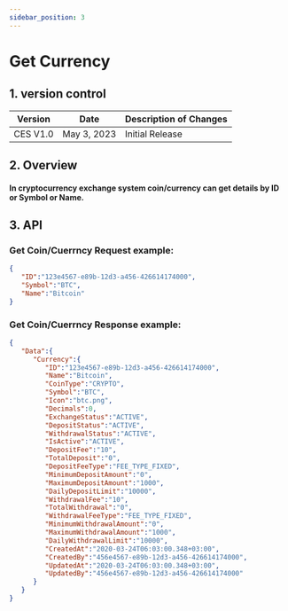 ```yaml
---
sidebar_position: 3
---
```


# Get Currency

## 1. version control

| Version  | Date        | Description of Changes |
| -------- | ----------- | ---------------------- |
| CES V1.0 | May 3, 2023 | Initial Release        |

## 2. Overview

#### In cryptocurrency exchange system coin/currency can get details by ID or Symbol or Name.


## 3. API

### Get Coin/Cuerrncy Request example:

```json
{
   "ID":"123e4567-e89b-12d3-a456-426614174000",
   "Symbol":"BTC",
   "Name":"Bitcoin"
}
```

### Get Coin/Cuerrncy Response example:

```json
{
   "Data":{
      "Currency":{
         "ID":"123e4567-e89b-12d3-a456-426614174000",
         "Name":"Bitcoin",
         "CoinType":"CRYPTO",
         "Symbol":"BTC",
         "Icon":"btc.png",
         "Decimals":0,
         "ExchangeStatus":"ACTIVE",
         "DepositStatus":"ACTIVE",
         "WithdrawalStatus":"ACTIVE",
         "IsActive":"ACTIVE",
         "DepositFee":"10",
         "TotalDeposit":"0",
         "DepositFeeType":"FEE_TYPE_FIXED",
         "MinimumDepositAmount":"0",
         "MaximumDepositAmount":"1000",
         "DailyDepositLimit":"10000",
         "WithdrawalFee":"10",
         "TotalWithdrawal":"0",
         "WithdrawalFeeType":"FEE_TYPE_FIXED",
         "MinimumWithdrawalAmount":"0",
         "MaximumWithdrawalAmount":"1000",
         "DailyWithdrawalLimit":"10000",
         "CreatedAt":"2020-03-24T06:03:00.348+03:00",
         "CreatedBy":"456e4567-e89b-12d3-a456-426614174000",
         "UpdatedAt":"2020-03-24T06:03:00.348+03:00",
         "UpdatedBy":"456e4567-e89b-12d3-a456-426614174000"
      }
   }
}
```